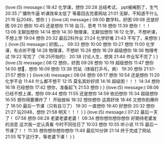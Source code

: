 {love:(5)
message:(
18:42 化学课，想你
20:28 总结考试，
        ppt被阉割了，生气
20:35 广播吹牛逼
        听课效率太低了
        等着回去完善网站
21:01 无聊，不知道干什么
21:16 玩2048，想你
)
}
{love:(4)
message:(
08:00 数学科，好困
09:08 还是好困
09:20 想你
10:45 还是想你
11:18 自习，思考
11:18 想你
11:39 想你！！！
13:06 无聊加想你
14:14 想你
14:30 物理课，无聊加想你
16:12 化学，不想听课，不想上学
19:04 想你
20:32 最后2科作业
21:24 化学好难
21:43 不写了，来想你
)
}
{love:(5)
message:(
    好困。。。
09:33 想你
10:00 想你
10:27 想你
11:00 化学课，有点听不懂
14:28 物理课，不想听
15:26 想你
16:29 超级想你
18:36 物理考试
19:22 写完了（18:25开始的）
20:38 讨论人生，想哭
21:44 作业写不完了
)
}
{love:(3)
message:(
08:12 想你，好困
09:28 想你
10:19 超级想你
11:47 想你
14:50 想🦌，想你
16:09 想你
13:38 罚站（体锻打乒乓，爽）
19:30 想你
21:51-21:57 想你
)
}
{love:(4)
message:(
08:04 想你
09:17 想你
10:54 还是想你
11:20 化学不会
11:44 什么都不想干
12:15 莫名其妙好烦
14:16 超级困！！！
14:34 想你
16:18 已经想你
17:42 想你，准备起飞
21:53 想你
)
}
{love:(5)
message:(
08:06 已经不想上课，想你
09:44 想你
11:55 还是想你
14:59 依旧想你
15:34 超级想你
16:55 想你得要爆炸了！
        开始放纵
18:32 想你想你
        这周好快
18:46 又想你到爆炸了
18:50 最后一节课（只有自习了）
19:30 一直想你
19:40 好想你
20:32 想你
21:27 玩2048，想你
21:58 明天！！！
)
}
{love:(5)
message:(
07:22 最后一天了！
07:58 想你
08:28 老婆老婆老婆！
09:34 想你想你想你想你
        好期待老婆发的消息
        这次我一定认真看
        今时不同往日了
10:03 想你
10:55 听小说
11:15 最后一节课了！！
11:35 想你想你想你想你
11:49 最后10分钟
21:14 终于完成了网站
21:55 写下这行字，等老婆下课！
)
}


